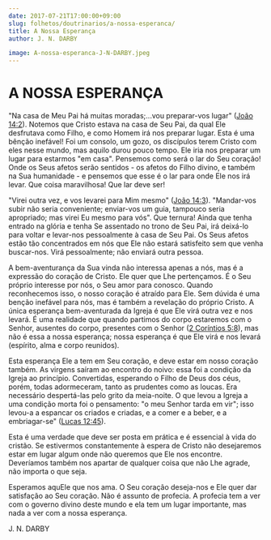 ```yaml
---
date: 2017-07-21T17:00:00+09:00
slug: folhetos/doutrinarios/a-nossa-esperanca/ 
title: A Nossa Esperança 
author: J. N. DARBY

image: A-nossa-esperanca-J-N-DARBY.jpeg
---
```


A NOSSA ESPERANÇA 
=================

"Na casa de Meu Pai há muitas moradas;...vou preparar-vos lugar" ([João
14:2](http://bibliaonline.com.br/acf/jo/14/2)). Notemos que Cristo
estava na casa de Seu Pai, da qual Ele desfrutava como Filho, e como
Homem irá nos preparar lugar. Esta é uma bênção inefável! Foi um
consolo, um gozo, os discípulos terem Cristo com eles nesse mundo, mas
aquilo durou pouco tempo. Ele iria nos preparar um lugar para estarmos
"em casa". Pensemos como será o lar do Seu coração! Onde os Seus afetos
serão sentidos - os afetos do Filho divino, e também na Sua humanidade -
e pensemos que esse é o lar para onde Ele nos irá levar. Que coisa
maravilhosa! Que lar deve ser!

"Virei outra vez, e vos levarei para Mim mesmo" ([João
14:3](http://bibliaonline.com.br/acf/jo/14/3)). "Mandar-vos subir não
seria conveniente; enviar-vos um guia, tampouco seria apropriado; mas
virei Eu mesmo para vós". Que ternura! Ainda que tenha entrado na glória
e tenha Se assentado no trono de Seu Pai, irá deixá-lo para voltar e
levar-nos pessoalmente à casa de Seu Pai. Os Seus afetos estão tão
concentrados em nós que Ele não estará satisfeito sem que venha
buscar-nos. Virá pessoalmente; não enviará outra pessoa.

A bem-aventurança da Sua vinda não interessa apenas a nós, mas é a
expressão do coração de Cristo. Ele quer que Lhe pertençamos. É o Seu
próprio interesse por nós, o Seu amor para conosco. Quando reconhecemos
isso, o nosso coração é atraído para Ele. Sem dúvida é uma benção
inefável para nós, mas é também a revelação do próprio Cristo. A única
esperança bem-aventurada da Igreja é que Ele virá outra vez e nos
levará. É uma realidade que quando partimos do corpo estaremos com o
Senhor, ausentes do corpo, presentes com o Senhor ([2 Coríntios
5:8](http://bibliaonline.com.br/acf/2co/5/8)), mas não é essa a nossa
esperança; nossa esperança é que Ele virá e nos levará (espírito, alma e
corpo reunidos).

Esta esperança Ele a tem em Seu coração, e deve estar em nosso coração
também. As virgens saíram ao encontro do noivo: essa foi a condição da
Igreja ao princípio. Convertidas, esperando o Filho de Deus dos céus,
porém, todas adormeceram, tanto as prudentes como as loucas. Era
necessário despertá-las pelo grito da meia-noite. O que levou a Igreja a
uma condição morta foi o pensamento: "o meu Senhor tarda em vir"; isso
levou-a a espancar os criados e criadas, e a comer e a beber, e a
embriagar-se" ([Lucas 12:45](http://bibliaonline.com.br/acf/lc/12/45)).

Esta é uma verdade que deve ser posta em prática e é essencial à vida do
cristão. Se estivermos constantemente à espera de Cristo não desejaremos
estar em lugar algum onde não queremos que Ele nos encontre. Deveríamos
também nos apartar de qualquer coisa que não Lhe agrade, não importa o
que seja.

Esperamos aquEle que nos ama. O Seu coração deseja-nos e Ele quer dar
satisfação ao Seu coração. Não é assunto de profecia. A profecia tem a
ver com o governo divino deste mundo e ela tem um lugar importante, mas
nada a ver com a nossa esperança.

J. N. DARBY
